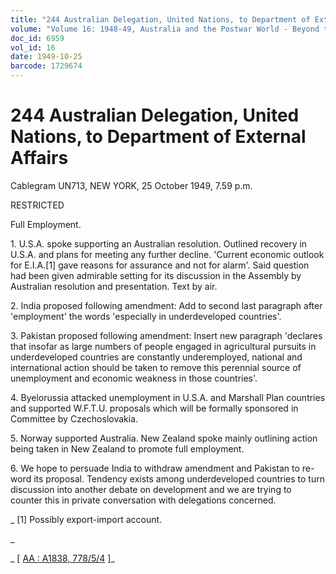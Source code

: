 ```yaml
---
title: "244 Australian Delegation, United Nations, to Department of External Affairs"
volume: "Volume 16: 1948-49, Australia and the Postwar World - Beyond the Region"
doc_id: 6959
vol_id: 16
date: 1949-10-25
barcode: 1729674
---
```


# 244 Australian Delegation, United Nations, to Department of External Affairs

Cablegram UN713, NEW YORK, 25 October 1949, 7.59 p.m.

RESTRICTED

Full Employment.

1\. U.S.A. spoke supporting an Australian resolution. Outlined recovery in U.S.A. and plans for meeting any further decline. 'Current economic outlook for E.I.A.[1] gave reasons for assurance and not for alarm'. Said question had been given admirable setting for its discussion in the Assembly by Australian resolution and presentation. Text by air.

2\. India proposed following amendment: Add to second last paragraph after 'employment' the words 'especially in underdeveloped countries'.

3\. Pakistan proposed following amendment: Insert new paragraph 'declares that insofar as large numbers of people engaged in agricultural pursuits in underdeveloped countries are constantly underemployed, national and international action should be taken to remove this perennial source of unemployment and economic weakness in those countries'.

4\. Byelorussia attacked unemployment in U.S.A. and Marshall Plan countries and supported W.F.T.U. proposals which will be formally sponsored in Committee by Czechoslovakia.

5\. Norway supported Australia. New Zealand spoke mainly outlining action being taken in New Zealand to promote full employment.

6\. We hope to persuade India to withdraw amendment and Pakistan to re-word its proposal. Tendency exists among underdeveloped countries to turn discussion into another debate on development and we are trying to counter this in private conversation with delegations concerned.

_ [1] Possibly export-import account.

_

_ [ [AA : A1838, 778/5/4](http://www.naa.gov.au/cgi-bin/Search?O=I&Number=1729674) ]_
